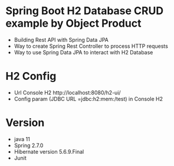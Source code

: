 # Spring Boot H2 Database CRUD example by Object Product

- Building Rest API with Spring Data JPA
- Way to create Spring Rest Controller to process HTTP requests
- Way to use Spring Data JPA to interact with H2 Database

# H2 Config

- Url Console H2 http://localhost:8080/h2-ui/
- Config param (JDBC URL =jdbc:h2:mem:/test) in Console H2

# Version

- java 11
- Spring 2.7.0
- Hibernate version 5.6.9.Final
- Junit
